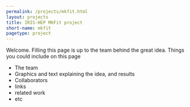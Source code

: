 ```yaml
---
permalink: /projects/mkfit.html
layout: projects
title: IRIS-HEP MKFit project
short-name: mkfit
pagetype: project
---
```


Welcome. Filling this page is up to the team behind the great idea. Things you could include on this page
  * The team
  * Graphics and text explaining the idea, and results
  * Collaborators
  * links
  * related work 
  * etc
